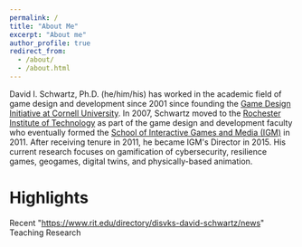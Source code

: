 ```yaml
---
permalink: /
title: "About Me"
excerpt: "About me"
author_profile: true
redirect_from: 
  - /about/
  - /about.html
---
```


David I. Schwartz, Ph.D. (he/him/his) has worked in the academic field of game design and development since 2001 since founding the [Game Design Initiative at Cornell University](https://gdiac.cs.cornell.edu). In 2007, Schwartz moved to the [Rochester Institute of Technology](https://www.rit.edu) as part of the game design and development faculty who eventually formed the [School of Interactive Games and Media (IGM)](https://igm.rit.edu) in 2011. After receiving tenure in 2011, he became IGM's Director in 2015. His current research focuses on gamification of cybersecurity, resilience games, geogames, digital twins, and physically-based animation. 

# Highlights
Recent "https://www.rit.edu/directory/disvks-david-schwartz/news"
Teaching 
Research
